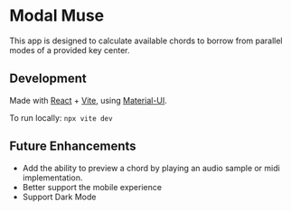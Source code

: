# Modal Muse
This app is designed to calculate available chords to borrow from parallel modes of a provided key center.

## Development
Made with [React](https://react.dev/) + [Vite](https://vitejs.dev), using [Material-UI](https://mui.com/material-ui/).

To run locally: `npx vite dev`

## Future Enhancements
- Add the ability to preview a chord by playing an audio sample or midi implementation.
- Better support the mobile experience
- Support Dark Mode